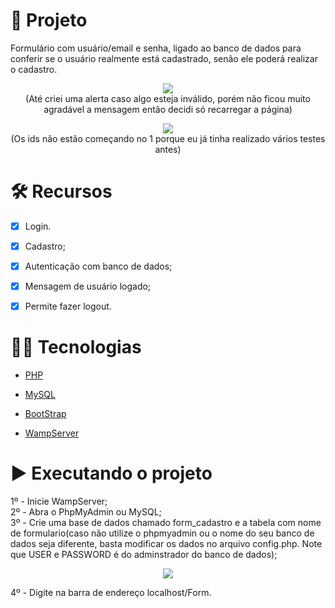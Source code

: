 # 📱 Projeto

Formulário com usuário/email e senha, ligado ao banco de dados para conferir se o usuário realmente está cadastrado, senão ele poderá realizar o cadastro.

<p align="center">
  <img src="https://user-images.githubusercontent.com/29473781/159003560-3c205ee2-d925-44dd-ab7f-fce37e7b08f8.gif" />
    <br>
  (Até criei uma alerta caso algo esteja inválido, porém não ficou muito agradável a mensagem então decidi só recarregar a página)
</p>

<p align="center">
  <img src="https://user-images.githubusercontent.com/29473781/159004565-cf8f9462-3880-4b58-8f20-1caff10972a8.gif" />
  <br>
  (Os ids não estão começando no 1 porque eu já tinha realizado vários testes antes)
</p>


# 🛠️ Recursos

- [x] Login.

- [x] Cadastro;
 
- [x] Autenticação com banco de dados;
 
- [x] Mensagem de usuário logado;
 
- [x] Permite fazer logout.
 
# 👨‍💻 Tecnologias

- [PHP](https://www.php.net/)
 
- [MySQL](https://www.mysql.com/)
 
- [BootStrap](https://getbootstrap.com/)
 
- [WampServer](https://www.wampserver.com/en/)
 
# ▶️ Executando o projeto

1º - Inicie WampServer;
<br>
2º - Abra o PhpMyAdmin ou MySQL;
<br>
3º - Crie uma base de dados chamado form_cadastro e a tabela com nome de formulario(caso não utilize o phpmyadmin ou o nome do seu banco de dados seja diferente, basta modificar os dados no arquivo config.php. Note que USER e PASSWORD é do adminstrador do banco de dados);
<p align="center">
  <img src="https://user-images.githubusercontent.com/29473781/159006791-0938bc62-79b2-41e0-a235-612828280a64.png" />
</p>
4º - Digite na barra de endereço localhost/Form.
